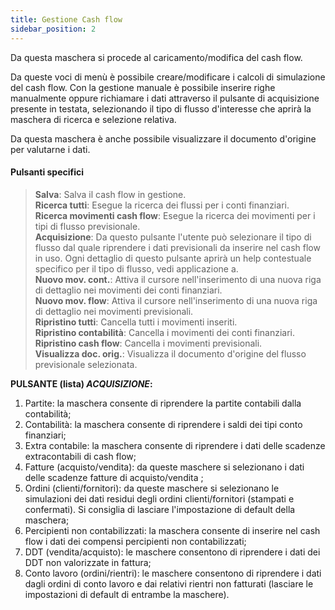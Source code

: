```yaml
---
title: Gestione Cash flow
sidebar_position: 2
---
```


Da questa maschera si procede al caricamento/modifica del cash flow.

Da queste voci di menù è possibile creare/modificare i calcoli di simulazione del cash flow. Con la gestione manuale è possibile inserire righe manualmente oppure richiamare i dati attraverso il pulsante di acquisizione presente in testata, selezionando il tipo di flusso d'interesse che aprirà la maschera di ricerca e selezione relativa.

Da questa maschera è anche possibile visualizzare il documento d'origine per valutarne i dati.

#### Pulsanti specifici

> **Salva**: Salva il cash flow in gestione.  
> **Ricerca tutti**: Esegue la ricerca dei flussi per i conti finanziari.  
> **Ricerca movimenti cash flow**: Esegue la ricerca dei movimenti per i tipi di flusso previsionale.  
> **Acquisizione**: Da questo pulsante l'utente può selezionare il tipo di flusso dal quale riprendere i dati previsionali da inserire nel cash flow in uso. Ogni dettaglio di questo pulsante aprirà un help contestuale specifico per il tipo di flusso, vedi applicazione a.  
> **Nuovo mov. cont.**: Attiva il cursore nell'inserimento di una nuova riga di dettaglio nei movimenti dei conti finanziari.  
> **Nuovo mov. flow**: Attiva il cursore nell'inserimento di una nuova riga di dettaglio nei movimenti previsionali.  
> **Ripristino tutti**: Cancella tutti i movimenti inseriti.  
> **Ripristino contabilità**: Cancella i movimenti dei conti finanziari.  
> **Ripristino cash flow**: Cancella i movimenti previsionali.  
> **Visualizza doc. orig.**: Visualizza il documento d'origine del flusso previsionale selezionata.  

**PULSANTE (lista) *ACQUISIZIONE*:**

 1. Partite: la maschera consente di riprendere la partite contabili dalla contabilità;
 2. Contabilità: la maschera consente di riprendere i saldi dei tipi conto finanziari;
 3. Extra contabile: la maschera consente di riprendere i dati delle scadenze extracontabili di cash flow;
 4. Fatture (acquisto/vendita): da queste maschere si selezionano i dati delle scadenze fatture di acquisto/vendita ;
 5. Ordini (clienti/fornitori): da queste maschere si selezionano le simulazioni dei dati residui degli ordini clienti/fornitori (stampati e confermati). Si consiglia di lasciare l'impostazione di default della maschera;
 6. Percipienti non contabilizzati: la maschera consente di inserire nel cash flow i dati dei compensi percipienti non contabilizzati;
 7. DDT (vendita/acquisto): le maschere consentono di riprendere i dati dei  DDT non valorizzate in fattura;
 8. Conto lavoro (ordini/rientri): le maschere consentono di riprendere i dati dagli ordini di conto lavoro e dai relativi rientri non fatturati (lasciare le impostazioni di default di entrambe la maschere).






